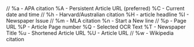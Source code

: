 // %a - APA citation
%A - Persistent Article URL (preferred)
%C - Current date and time
// %h - Harvard/Australian citation
%H - article headline
%I - Newspaper Issue
// %m - MLA citation
%n - Start a New line
// %p - Page URL
%P - Article Page number
%Q - Selected OCR Text
%T - Newspaper Title
%u - Shortened Article URL
%U - Article URL
// %w - Wikipedia citation
